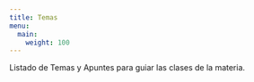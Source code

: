 ```yaml
---
title: Temas
menu:
  main:
    weight: 100
---
```


Listado de Temas y Apuntes para guiar las clases de la materia.